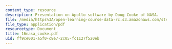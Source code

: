 ```yaml
---
content_type: resource
description: Presentation on Apollo software by Doug Cooke of NASA.
file: /media/https%3A/open-learning-course-data-rc.s3.amazonaws.com/sts-471j-engineering-apollo-the-moon-project-as-a-complex-system-spring-2007/ff9ce001a5f0c8e72c05fc1127f520eb_16nasa_cooke.pdf
file_type: application/pdf
resourcetype: Document
title: 16nasa_cooke.pdf
uid: ff9ce001-a5f0-c8e7-2c05-fc1127f520eb
---
```

